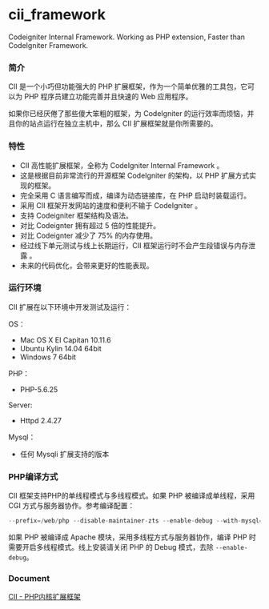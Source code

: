 # cii_framework
Codeigniter Internal Framework. Working as PHP extension, Faster than CodeIgniter Framework.

### 简介
CII 是一个小巧但功能强大的 PHP 扩展框架，作为一个简单优雅的工具包，它可以为 PHP 程序员建立功能完善并且快速的 Web 应用程序。

如果你已经厌倦了那些傻大笨粗的框架，为 CodeIgniter 的运行效率而烦恼，并且你的站点运行在独立主机中，那么 CII 扩展框架就是你所需要的。

### 特性
* CII 高性能扩展框架，全称为 CodeIgniter Internal Framework 。
* 这是根据目前非常流行的开源框架 CodeIgniter 的架构，以 PHP 扩展方式实现的框架。
* 完全采用 C 语言编写而成，编译为动态链接库，在 PHP 启动时装载运行。
* 采用 CII 框架开发网站的速度和便利不输于 CodeIgniter 。
* 支持 Codeigniter 框架结构及语法。
* 对比 Codeignter 拥有超过 5 倍的性能提升。
* 对比 Codeignter 减少了 75% 的内存使用。
* 经过线下单元测试与线上长期运行，CII 框架运行时不会产生段错误与内存泄露 。
* 未来的代码优化，会带来更好的性能表现。

### 运行环境
CII 扩展在以下环境中开发测试及运行：

OS：
* Mac OS X EI Capitan 10.11.6
* Ubuntu Kylin 14.04 64bit
* Windows 7 64bit

PHP：
* PHP-5.6.25

Server:
* Httpd 2.4.27

Mysql：
* 任何 Mysqli 扩展支持的版本

### PHP编译方式
CII 框架支持PHP的单线程模式与多线程模式。如果 PHP 被编译成单线程，采用 CGI 方式与服务器协作。参考编译配置：

```php
--prefix=/web/php --disable-maintainer-zts --enable-debug --with-mysql=mysqlnd --with-mysqli=mysqlnd --with-pdo-mysql=mysqlnd
```

如果 PHP 被编译成 Apache 模块，采用多线程方式与服务器协作，编译 PHP 时需要开启多线程模式。线上安装请关闭 PHP 的 Debug 模式，去除 `--enable-debug`。

### Document

[CII - PHP内核扩展框架](https://miaojuanfeng.gitbooks.io/cii-framework/content)
